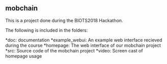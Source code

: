 ## mobchain
This is a project done during the BIOTS2018 Hackathon.

The following is included in the folders:

*doc:            documentation
*example_webui:  An example web interface recieved during the course
*homepage:       The web interface of our mobchain project
*src:            Source code of the mobchain project
*video:          Screen cast of homepage usage

